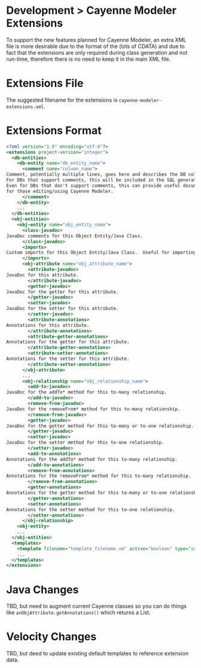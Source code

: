# Development > Cayenne Modeler Extensions

To support the new features planned for Cayenne Modeler, an extra XML file is more desirable due to the format of the (lots of CDATA) and due to fact that the extensions are only required during class generation and not run-time, therefore there is no need to keep it in the main XML file.

# Extensions File

The suggested filename for the extensions is `cayenne-modeler-extensions.xml`.

# Extensions Format

```xml
<?xml version="1.0" encoding="utf-8"?>
<extensions project-version="integer">
  <db-entities>
    <db-entity name="db_entity_name">
      <comment name="column_name">
Comment, potentially multiple lines, goes here and describes the DB column.
For DBs that support comments, this will be included in the SQL generation.
Even for DBs that don't support comments, this can provide useful documentation
for those editing/using Cayenne Modeler.
      </comment>
    </db-entity>
    ...
  </db-entities>
  <obj-entities>
    <obj-entity name="obj_entity_name">
      <class-javadoc>
JavaDoc comments for this Object Entity/Java Class.
      </class-javadoc>
      <imports>
Custom imports for this Object Entity/Java Class.  Useful for importing annotations.
      </imports>
      <obj-attribute name="obj_attribute_name">
        <attribute-javadoc>
JavaDoc for this attribute.
        </attribute-javadoc>
        <getter-javadoc>
JavaDoc for the getter for this attribute.
        </getter-javadoc>
        <setter-javadoc>
JavaDoc for the setter for this attribute.
        </setter-javadoc>
        <attribute-annotations>
Annotations for this attribute.
        </attribute-annotations>
        <attribute-getter-annotations>
Annotations for the getter for this attribute.
        </attribute-getter-annotations>
        <attribute-setter-annotations>
Annotations for the setter for this attribute.
        </attribute-setter-annotations>
      </obj-attribute>
      ...
      <obj-relationship name="obj_relationship_name">
        <add-to-javadoc>
JavaDoc for the addTo* method for this to-many relationship.
        </add-to-javadoc>
        <remove-from-javadoc>
JavaDoc for the removeFrom* method for this to-many relationship.
        </remove-from-javadoc>
        <getter-javadoc>
JavaDoc for the getter method for this to-many or to-one relationship.
        </getter-javadoc>
        <setter-javadoc>
JavaDoc for the setter method for this to-one relationship.
        </setter-javadoc>
        <add-to-annotations>
Annotations for the addTo* method for this to-many relationship.
        </add-to-annotations>
        <remove-from-annotations>
Annotations for the removeFrom* method for this to-many relationship.
        </remove-from-annotations>
        <getter-annotations>
Annotations for the getter method for this to-many or to-one relationship.
        </getter-annotations>
        <setter-annotations>
Annotations for the setter method for this to-one relationship.
        </setter-annotations>
      </obj-relationship>
    <obj-entity>
    ...
  </obj-entities>
  <templates>
    <template filename="template_filename.vm" active="boolean" type="superclass|subclass"/>
    ...
  </templates>
</extensions>
```

# Java Changes

TBD, but need to augment current Cayenne classes so you can do things like `anObjAttribute.getAnnotations()`
which returns a List<String>.

# Velocity Changes

TBD, but deed to update existing default templates to reference extension data.
